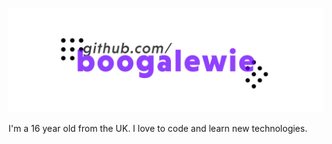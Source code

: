 ![Readme Image](https://github.com/boogalewie/boogalewie/blob/test/Untitled-1.png)

I'm a 16 year old from the UK. I love to code and learn new technologies.
